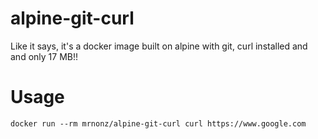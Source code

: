 # alpine-git-curl

Like it says, it's a docker image built on alpine with git, curl installed and and only 17 MB!!

# Usage

`docker run --rm mrnonz/alpine-git-curl curl https://www.google.com`
